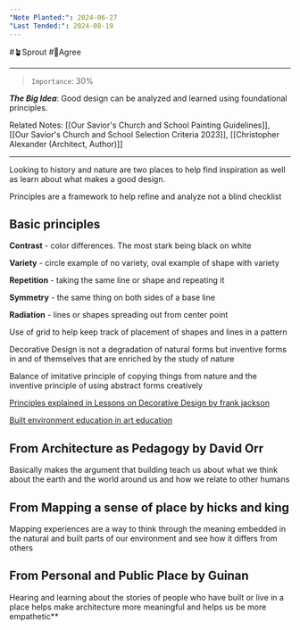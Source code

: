 ```yaml
---
"Note Planted:": 2024-06-27
"Last Tended:": 2024-08-19
---
```

#🪴Sprout  #🙂Agree
****
> `Importance`: 30%
 
***The Big Idea***: Good design can be analyzed and learned using foundational principles.

Related Notes: [[Our Savior's Church and School Painting Guidelines]], [[Our Savior's Church and School Selection Criteria 2023]], [[Christopher Alexander (Architect, Author)]]

****

Looking to history and nature are two places to help find inspiration as well as learn about what makes a good design. 

Principles are a framework to help refine and analyze not a blind checklist 

## Basic principles 
  
**Contrast** - color differences. The most stark being black on white 

**Variety** - circle example of no variety, oval example of shape with variety 
  
**Repetition** - taking the same line or shape and repeating it 

**Symmetry** - the same thing on both sides of a base line 

**Radiation** - lines or shapes spreading out from center point 

Use of grid to help keep track of placement of shapes and lines in a pattern 

Decorative Design is not a degradation of natural forms but inventive forms in and of themselves that are enriched by the study of nature

Balance of imitative principle of copying things from nature and the inventive principle of using abstract forms creatively 

[Principles explained in Lessons on Decorative Design by frank jackson](https://archive.org/details/lessonsondecorat00jackuoft)

[Built environment education in art education](https://archive.org/details/isbn_1890160059)

## From Architecture as Pedagogy by David Orr 

Basically makes the argument that building teach us about what we think about the earth and the world around us and how we relate to other humans
## From Mapping a sense of place by hicks and king

Mapping experiences are a way to think through the meaning embedded in the natural and built parts of our environment and see how it differs from others 
## From Personal and Public Place by Guinan

Hearing and learning about the stories of people who have built or live in a place helps make architecture more meaningful and helps us be more empathetic**
